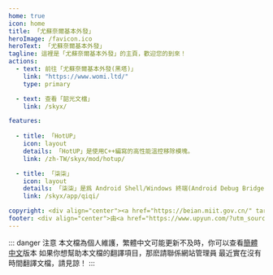 ```yaml
---
home: true
icon: home
title: 「尤蘇奈爾基本外發」
heroImage: /favicon.ico
heroText: 「尤蘇奈爾基本外發」
tagline: 這裡是「尤蘇奈爾基本外發」的主頁，歡迎您的到來！
actions:
  - text: 前往「尤蘇奈爾基本外發(黑塔)」
    link: "https://www.womi.ltd/"
    type: primary

  - text: 查看「韶光文檔」
    link: /skyx/

features:
  
  - title: 「HotUP」
    icon: layout
    details: 「HotUP」是使用C++編寫的高性能溫控移除模塊。
    link: /zh-TW/skyx/mod/hotup/

  - title: 「柒柒」
    icon: layout
    details: 「柒柒」是爲 Android Shell/Windows 終端(Android Debug Bridge) 編寫的可以使用指令來顯示 Toast/通知/常駐通知 的應用。
    link: /skyx/app/qiqi/

copyright: <div align="center"><a href="https://beian.miit.gov.cn/" target="_blank">鲁ICP备2023014368号-1</a></div><div align='center'><a href='https://icp.gov.moe/?keyword=20233348' target='_blank'>萌ICP备20233348号</a></div><div align="center">Copyright ©2023-2023 <a href="mailto:Xilor@womi.ltd" target="_blank">「尤蘇奈爾·希洛爾」</a>, All Rights Reserved.</div>
footer: <div align="center">由<a href="https://www.upyun.com/?utm_source=lianmeng&utm_medium=referral" target="_blank"><img src="/upyun.png" alt="Image" width="80" height="40"></a>提供雲端服務<div/><div align="center">如果在網站內遇到「文字錯誤」或者「内容錯誤」那麼請務必向網站管理員進行反饋</div>
---
```


::: danger 注意
本文檔為個人維護，繁體中文可能更新不及時，你可以查看[簡體中文](/zh-CN/)版本
如果你想幫助本文檔的翻譯項目，那麽請聯係網站管理員
最近實在沒有時間翻譯文檔，請見諒！
:::
